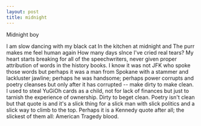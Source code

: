 ```yaml
---
layout: post
title: midnight
---
```


Midnight boy

I am slow dancing with my black cat 
In the kitchen at midnight and
The purr makes me feel human again
How many days sInce I've cried real tears?
My heart starts breaking for all of the speechwriters, never given proper attribution of words in the history books. I know it was not JFK who spoke those words but perhaps it was a man from Spokane with a stammer and lackluster jawline; perhaps he was handsome; perhaps power corrupts and poetry cleanses but only after it has corrupted -- make dirty to make clean. I used to steal YuGiOh cards as a child, not for lack of finances but just to tarnish the experience of ownership. Dirty to beget clean. Poetry isn't clean but that quote is and it's a slick thing for a slick man with slick politics and a slick way to climb to the top. Perhaps it is a Kennedy quote after all; the slickest of them all: American Tragedy blood.

